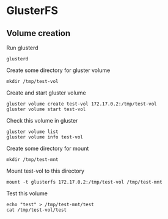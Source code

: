 # GlusterFS

## Volume creation

Run glusterd
```
glusterd
```

Create some directory for gluster volume
```
mkdir /tmp/test-vol
```

Create and start gluster volume
```
gluster volume create test-vol 172.17.0.2:/tmp/test-vol
gluster volume start test-vol
```

Check this volume in gluster
```
gluster volume list
gluster volume info test-vol
```

Create some directory for mount
```
mkdir /tmp/test-mnt
```

Mount test-vol to this directory
```
mount -t glusterfs 172.17.0.2:/tmp/test-vol /tmp/test-mnt
```

Test this volume
```
echo "test" > /tmp/test-mnt/test
cat /tmp/test-vol/test
```
